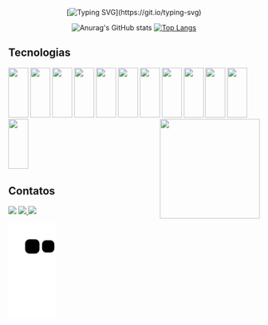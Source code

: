 <div align="center">

[![Typing SVG](https://readme-typing-svg.demolab.com?font=Fira+Code&duration=4000&pause=1000&color=dracula&background=DF4DFF00&center=true&vCenter=true&width=500&height=100&lines=Hello+programmer%2C+welcome+to+my+profile!)](https://git.io/typing-svg)

</div>

<div align="center">
 
 ![Anurag's GitHub stats](https://github-readme-stats.vercel.app/api?username=DiSouzaDev&show_icons=true&theme=dracula&line_height=20px)
 [![Top Langs](https://github-readme-stats.vercel.app/api/top-langs/?username=DiSouzaDev&layout=compact&theme=dracula)](https://github.com/anuraghazra/github-readme-stats)
 
</div>

## Tecnologias

<div>
<img width="40em" height="100em" src="https://cdn.jsdelivr.net/gh/devicons/devicon/icons/html5/html5-original.svg" />
<img width="40em" height="100em" src="https://cdn.jsdelivr.net/gh/devicons/devicon/icons/css3/css3-original.svg" />
<img width="40em" height="100em" src="https://cdn.jsdelivr.net/gh/devicons/devicon/icons/javascript/javascript-original.svg" />
<img width="40em" height="100em" src="https://cdn.jsdelivr.net/gh/devicons/devicon/icons/mysql/mysql-original.svg" />
<img width="40em" height="100em" src="https://cdn.jsdelivr.net/gh/devicons/devicon/icons/java/java-original.svg" />
<img width="40em" height="100em" src="https://cdn.jsdelivr.net/gh/devicons/devicon/icons/csharp/csharp-original.svg" />
<img width="40em" height="100em" src="https://cdn.jsdelivr.net/gh/devicons/devicon/icons/php/php-original.svg" />
<img width="40em" height="100em" src="https://cdn.jsdelivr.net/gh/devicons/devicon/icons/react/react-original-wordmark.svg" />
<img width="40em" height="100em" src="https://cdn.jsdelivr.net/gh/devicons/devicon/icons/androidstudio/androidstudio-original.svg" />
<img width="40em" height="100em" src="https://cdn.jsdelivr.net/gh/devicons/devicon/icons/git/git-original-wordmark.svg" />
<img width="40em" height="100em" src="https://cdn.jsdelivr.net/gh/devicons/devicon/icons/github/github-original.svg" />
<img width="40em" height="100em" src="https://cdn.jsdelivr.net/gh/devicons/devicon/icons/intellij/intellij-original.svg" />

 
<img align="right" width="200em" height="200em" src="https://fiverr-res.cloudinary.com/images/t_main1,q_auto,f_auto,q_auto,f_auto/attachments/delivery/asset/7ec6640a07237e091f3fe6a946e41373-1647549880/philippegend%2010x%20animated/create-professional-pixel-art-illustrations-and-animations.gif" />
</div>

## 

## Contatos
<div>
<a href="https://github.com/DiSouzaDev" target="_blank"><img src="https://img.shields.io/badge/GitHub-100000?style=for-the-badge&logo=github&logoColor=white" target="_blank"/></a>
<a href="https://www.linkedin.com/in/diogodesouzabarbosa/" target="_blank"><img src="https://img.shields.io/badge/LinkedIn-0077B5?style=for-the-badge&logo=linkedin&logoColor=white" target="_blank"/>
<a href="mailto:diogosouzabarbosa09@gmail.com" target="_blank"><img src="https://img.shields.io/badge/-Gmail-%23333?style=for-the-badge&logo=gmail&logoColor=white" target="_blank"/>
</a>
</div>

![Snake animation](https://github.com/DiSouzaDev/DiSouzaDev/blob/output/github-contribution-grid-snake.svg)
